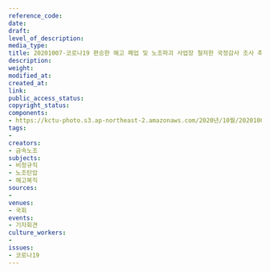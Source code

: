 ```yaml
---
reference_code: 
date: 
draft: 
level_of_description: 
media_type: 
title: 20201007-코로나19 편승한 해고 폐업 및 노조파괴 사업장 철저한 국정감사 조사 촉구 기자회견
description: 
weight: 
modified_at: 
created_at: 
link: 
public_access_status: 
copyright_status: 
components:
- https://kctu-photo.s3.ap-northeast-2.amazonaws.com/2020년/10월/20201007-코로나19+편승한+해고+폐업+및+노조파괴+사업장+철저한+국정감사+조사+촉구+기자회견/_W5D0092.jpg
tags:
- 
creators:
- 금속노조
subjects:
- 비정규직
- 노조탄압
- 해고복직
sources:
- 
venues:
- 국회
events:
- 기자회견
culture_workers:
- 
issues:
- 코로나19
---
```

